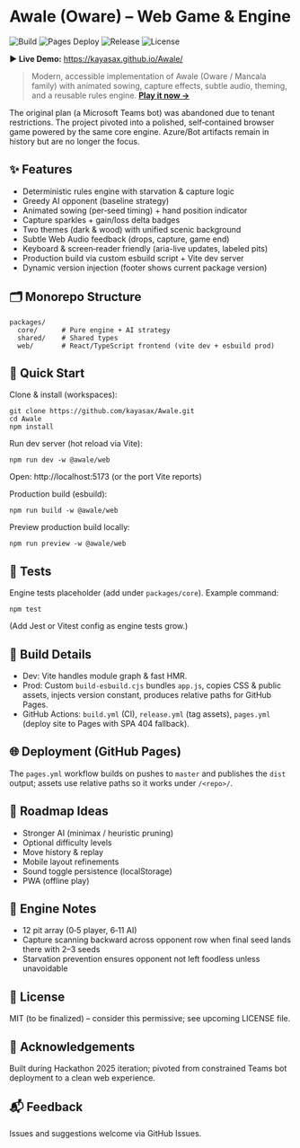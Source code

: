 ﻿# Awale (Oware) – Web Game & Engine

![Build](https://img.shields.io/github/actions/workflow/status/kayasax/Awale/build.yml?branch=master&label=CI)
![Pages Deploy](https://img.shields.io/github/actions/workflow/status/kayasax/Awale/pages.yml?branch=master&label=Pages)
![Release](https://img.shields.io/github/v/tag/kayasax/Awale?label=latest%20tag)
![License](https://img.shields.io/badge/license-MIT-blue)

**▶ Live Demo:** https://kayasax.github.io/Awale/

> Modern, accessible implementation of Awale (Oware / Mancala family) with animated sowing, capture effects, subtle audio, theming, and a reusable rules engine. **[Play it now →](https://kayasax.github.io/Awale/)**

The original plan (a Microsoft Teams bot) was abandoned due to tenant restrictions. The project pivoted into a polished, self‑contained browser game powered by the same core engine. Azure/Bot artifacts remain in history but are no longer the focus.

## ✨ Features
- Deterministic rules engine with starvation & capture logic
- Greedy AI opponent (baseline strategy)
- Animated sowing (per‑seed timing) + hand position indicator
- Capture sparkles + gain/loss delta badges
- Two themes (dark & wood) with unified scenic background
- Subtle Web Audio feedback (drops, capture, game end)
- Keyboard & screen‑reader friendly (aria-live updates, labeled pits)
- Production build via custom esbuild script + Vite dev server
- Dynamic version injection (footer shows current package version)

## 🗂 Monorepo Structure
```
packages/
  core/      # Pure engine + AI strategy
  shared/    # Shared types
  web/       # React/TypeScript frontend (vite dev + esbuild prod)
```

## 🚀 Quick Start
Clone & install (workspaces):
```
git clone https://github.com/kayasax/Awale.git
cd Awale
npm install
```
Run dev server (hot reload via Vite):
```
npm run dev -w @awale/web
```
Open: http://localhost:5173 (or the port Vite reports)

Production build (esbuild):
```
npm run build -w @awale/web
```
Preview production build locally:
```
npm run preview -w @awale/web
```

## 🧪 Tests
Engine tests placeholder (add under `packages/core`). Example command:
```
npm test
```
(Add Jest or Vitest config as engine tests grow.)

## 🔧 Build Details
- Dev: Vite handles module graph & fast HMR.
- Prod: Custom `build-esbuild.cjs` bundles `app.js`, copies CSS & public assets, injects version constant, produces relative paths for GitHub Pages.
- GitHub Actions: `build.yml` (CI), `release.yml` (tag assets), `pages.yml` (deploy site to Pages with SPA 404 fallback).

## 🌐 Deployment (GitHub Pages)
The `pages.yml` workflow builds on pushes to `master` and publishes the `dist` output; assets use relative paths so it works under `/<repo>/`.

## 🔁 Roadmap Ideas
- Stronger AI (minimax / heuristic pruning)
- Optional difficulty levels
- Move history & replay
- Mobile layout refinements
- Sound toggle persistence (localStorage)
- PWA (offline play)

## 🧠 Engine Notes
- 12 pit array (0‑5 player, 6‑11 AI)
- Capture scanning backward across opponent row when final seed lands there with 2–3 seeds
- Starvation prevention ensures opponent not left foodless unless unavoidable

## 📄 License
MIT (to be finalized) – consider this permissive; see upcoming LICENSE file.

## 🙌 Acknowledgements
Built during Hackathon 2025 iteration; pivoted from constrained Teams bot deployment to a clean web experience.

## 📬 Feedback
Issues and suggestions welcome via GitHub Issues.

